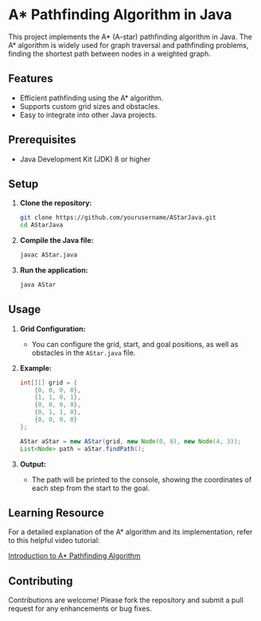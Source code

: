 # A* Pathfinding Algorithm in Java

This project implements the A* (A-star) pathfinding algorithm in Java. The A* algorithm is widely used for graph traversal and pathfinding problems, finding the shortest path between nodes in a weighted graph.

## Features

- Efficient pathfinding using the A* algorithm.
- Supports custom grid sizes and obstacles.
- Easy to integrate into other Java projects.

## Prerequisites

- Java Development Kit (JDK) 8 or higher

## Setup

1. **Clone the repository:**

   ```sh
   git clone https://github.com/yourusername/AStarJava.git
   cd AStarJava
   ```

2. **Compile the Java file:**

   ```sh
   javac AStar.java
   ```

3. **Run the application:**

   ```sh
   java AStar
   ```

## Usage

1. **Grid Configuration:**
   - You can configure the grid, start, and goal positions, as well as obstacles in the `AStar.java` file.

2. **Example:**

   ```java
   int[][] grid = {
       {0, 0, 0, 0},
       {1, 1, 0, 1},
       {0, 0, 0, 0},
       {0, 1, 1, 0},
       {0, 0, 0, 0}
   };

   AStar aStar = new AStar(grid, new Node(0, 0), new Node(4, 3));
   List<Node> path = aStar.findPath();
   ```

3. **Output:**
   - The path will be printed to the console, showing the coordinates of each step from the start to the goal.

## Learning Resource

For a detailed explanation of the A* algorithm and its implementation, refer to this helpful video tutorial:

[Introduction to A* Pathfinding Algorithm](https://www.youtube.com/watch?v=ySN5Wnu88nE)

## Contributing

Contributions are welcome! Please fork the repository and submit a pull request for any enhancements or bug fixes.

